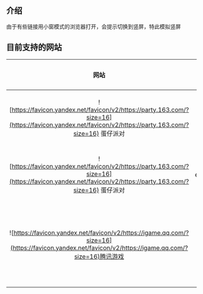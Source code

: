 ## 介绍

由于有些链接用小窗模式的浏览器打开，会提示切换到竖屏，特此模拟竖屏

## 目前支持的网站

|                                                                          网站                                                                          |      域名      |       活动名       |
| :----------------------------------------------------------------------------------------------------------------------------------------------------: | :------------: | :----------------: |
| ![https://favicon.yandex.net/favicon/v2/https://party.163.com/?size=16](https://favicon.yandex.net/favicon/v2/https://party.163.com/?size=16) 蛋仔派对 | party.163.com  |    周末小队集结    |
| ![https://favicon.yandex.net/favicon/v2/https://party.163.com/?size=16](https://favicon.yandex.net/favicon/v2/https://party.163.com/?size=16) 蛋仔派对 | eggygogame.com |    各种助力活动    |
|  ![https://favicon.yandex.net/favicon/v2/https://igame.qq.com/?size=16](https://favicon.yandex.net/favicon/v2/https://igame.qq.com/?size=16)腾讯游戏   |  igame.qq.com  | 王卡周年庆专享礼盒 |

